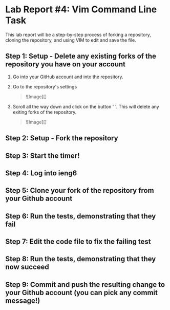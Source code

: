 # Lab Report #4: Vim Command Line Task 
This lab report will be a step-by-step process of forking a repository, cloning the repository, 
and using VIM to edit and save the file. 

## Step 1: Setup - Delete any existing forks of the repository you have on your account
  
  1) Go into your GitHub account and into the repository.
  2) Go to the repository's settings 
     > ![Image][]


  4) Scroll all the way down and click on the button ' '. This will delete any exiting forks of the repository. 
     > ![Image][]


## Step 2: Setup - Fork the repository



## Step 3: Start the timer!


## Step 4: Log into ieng6


## Step 5: Clone your fork of the repository from your Github account


## Step 6: Run the tests, demonstrating that they fail


## Step 7: Edit the code file to fix the failing test


## Step 8: Run the tests, demonstrating that they now succeed


## Step 9: Commit and push the resulting change to your Github account (you can pick any commit message!)
